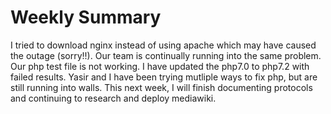 # Weekly Summary

I tried to download nginx instead of using apache which may have caused the outage (sorry!!). Our team is continually running into the same problem.
Our php test file is not working. I have updated the php7.0 to php7.2 with failed results.
Yasir and I have been trying mutliple ways to fix php, but are still running into walls.
This next week, I will finish documenting protocols and continuing to research and deploy mediawiki.
